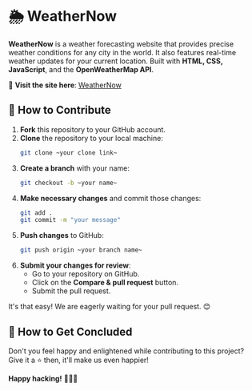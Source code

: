 # 🌦️ WeatherNow

**WeatherNow** is a weather forecasting website that provides precise weather conditions for any city in the world. It also features real-time weather updates for your current location. Built with **HTML, CSS, JavaScript**, and the **OpenWeatherMap API**.

🔗 **Visit the site here**: [WeatherNow](https://r0y15.github.io/WeatherNow/)

## 🚀 How to Contribute

1. **Fork** this repository to your GitHub account.
2. **Clone** the repository to your local machine:
   ```bash
   git clone ~your clone link~
   ```
3. **Create a branch** with your name:
   ```bash
   git checkout -b ~your name~
   ```
4. **Make necessary changes** and commit those changes:
   ```bash
   git add .
   git commit -m "your message"
   ```
5. **Push changes** to GitHub:
   ```bash
   git push origin ~your branch name~
   ```
6. **Submit your changes for review**:
   - Go to your repository on GitHub.
   - Click on the **Compare & pull request** button.
   - Submit the pull request.

It's that easy! We are eagerly waiting for your pull request. 😊

## 📝 How to Get Concluded

Don't you feel happy and enlightened while contributing to this project? Give it a ⭐ then, it'll make us even happier!

**Happy hacking!** 🚀🚀🚀
